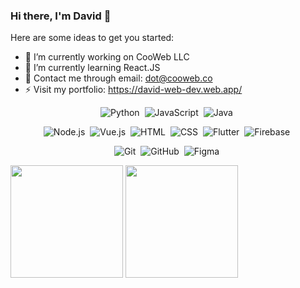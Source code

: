 ### Hi there, I'm David 👋

Here are some ideas to get you started:

- 🔭 I’m currently working on CooWeb LLC
- 🌱 I’m currently learning React.JS
- 💬 Contact me through email: dot@cooweb.co
- ⚡ Visit my portfolio: https://david-web-dev.web.app/

<div align="center">

  ![Python](https://img.shields.io/badge/-Python-05122A?style=flat&logo=python)&nbsp;
  ![JavaScript](https://img.shields.io/badge/-JavaScript-05122A?style=flat&logo=javascript)&nbsp;
  ![Java](https://img.shields.io/badge/-Java-05122A?style=flat&logo=Java&logoColor=FFA518)&nbsp;

  ![Node.js](https://img.shields.io/badge/-Node.js-05122A?style=flat&logo=node.js)&nbsp;
  ![Vue.js](https://img.shields.io/badge/-Vue.js-05122A?style=flat&logo=vue.js)&nbsp;
  ![HTML](https://img.shields.io/badge/-HTML-05122A?style=flat&logo=HTML5)&nbsp;
  ![CSS](https://img.shields.io/badge/-CSS-05122A?style=flat&logo=CSS3&logoColor=1572B6)&nbsp;
  ![Flutter](https://img.shields.io/badge/Flutter-05122A?style=flat&logo=Flutter)&nbsp;
  ![Firebase](https://img.shields.io/badge/-Firebase-05122A?style=flat&logo=firebase)&nbsp;

  ![Git](https://img.shields.io/badge/-Git-05122A?style=flat&logo=git)&nbsp;
  ![GitHub](https://img.shields.io/badge/-GitHub-05122A?style=flat&logo=github)&nbsp;
  ![Figma](https://img.shields.io/badge/-Figma-05122A?style=flat&logo=figma)&nbsp;

</div>  

<div>
  <a href="https://github.com/David-Pena"></a>
  <img height="180em" src="https://github-readme-stats.vercel.app/api?username=David-Pena&show_icons=true&theme=dracula&include_all_commits=true&count_private=true" />
  <img height="180em" src="https://github-readme-stats.vercel.app/api/top-langs/?username=David-Pena&layout=compact&langs_count=16&theme=dracula" />
</div>
